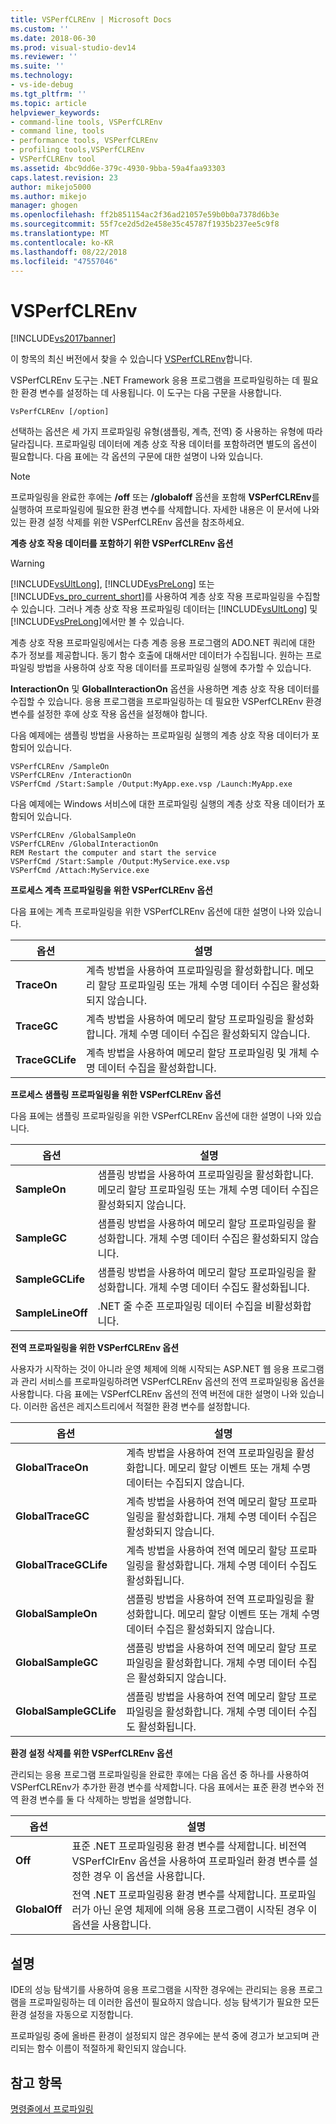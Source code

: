 ```yaml
---
title: VSPerfCLREnv | Microsoft Docs
ms.custom: ''
ms.date: 2018-06-30
ms.prod: visual-studio-dev14
ms.reviewer: ''
ms.suite: ''
ms.technology:
- vs-ide-debug
ms.tgt_pltfrm: ''
ms.topic: article
helpviewer_keywords:
- command-line tools, VSPerfCLREnv
- command line, tools
- performance tools, VSPerfCLREnv
- profiling tools,VSPerfCLREnv
- VSPerfCLREnv tool
ms.assetid: 4bc9dd6e-379c-4930-9bba-59a4faa93303
caps.latest.revision: 23
author: mikejo5000
ms.author: mikejo
manager: ghogen
ms.openlocfilehash: ff2b851154ac2f36ad21057e59b0b0a7378d6b3e
ms.sourcegitcommit: 55f7ce2d5d2e458e35c45787f1935b237ee5c9f8
ms.translationtype: MT
ms.contentlocale: ko-KR
ms.lasthandoff: 08/22/2018
ms.locfileid: "47557046"
---
```

# <a name="vsperfclrenv"></a>VSPerfCLREnv
[!INCLUDE[vs2017banner](../includes/vs2017banner.md)]

이 항목의 최신 버전에서 찾을 수 있습니다 [VSPerfCLREnv](https://docs.microsoft.com/visualstudio/profiling/vsperfclrenv)합니다.  
  
VSPerfCLREnv 도구는 .NET Framework 응용 프로그램을 프로파일링하는 데 필요한 환경 변수를 설정하는 데 사용됩니다. 이 도구는 다음 구문을 사용합니다.  
  
```  
VsPerfCLREnv [/option]  
```  
  
 선택하는 옵션은 세 가지 프로파일링 유형(샘플링, 계측, 전역) 중 사용하는 유형에 따라 달라집니다. 프로파일링 데이터에 계층 상호 작용 데이터를 포함하려면 별도의 옵션이 필요합니다. 다음 표에는 각 옵션의 구문에 대한 설명이 나와 있습니다.  
  
> [!NOTE]
>  프로파일링을 완료한 후에는 **/off** 또는 **/globaloff** 옵션을 포함해 **VSPerfCLREnv**를 실행하여 프로파일링에 필요한 환경 변수를 삭제합니다. 자세한 내용은 이 문서에 나와 있는 환경 설정 삭제를 위한 VSPerfCLREnv 옵션을 참조하세요.  
  
 **계층 상호 작용 데이터를 포함하기 위한 VSPerfCLREnv 옵션**  
  
> [!WARNING]
>  [!INCLUDE[vsUltLong](../includes/vsultlong-md.md)], [!INCLUDE[vsPreLong](../includes/vsprelong-md.md)] 또는 [!INCLUDE[vs_pro_current_short](../includes/vs-pro-current-short-md.md)]를 사용하여 계층 상호 작용 프로파일링을 수집할 수 있습니다. 그러나 계층 상호 작용 프로파일링 데이터는 [!INCLUDE[vsUltLong](../includes/vsultlong-md.md)] 및 [!INCLUDE[vsPreLong](../includes/vsprelong-md.md)]에서만 볼 수 있습니다.  
  
 계층 상호 작용 프로파일링에서는 다층 계층 응용 프로그램의 ADO.NET 쿼리에 대한 추가 정보를 제공합니다. 동기 함수 호출에 대해서만 데이터가 수집됩니다. 원하는 프로파일링 방법을 사용하여 상호 작용 데이터를 프로파일링 실행에 추가할 수 있습니다.  
  
 **InteractionOn** 및 **GlobalInteractionOn** 옵션을 사용하면 계층 상호 작용 데이터를 수집할 수 있습니다. 응용 프로그램을 프로파일링하는 데 필요한 VSPerfCLREnv 환경 변수를 설정한 후에 상호 작용 옵션을 설정해야 합니다.  
  
 다음 예제에는 샘플링 방법을 사용하는 프로파일링 실행의 계층 상호 작용 데이터가 포함되어 있습니다.  
  
```  
VSPerfCLREnv /SampleOn  
VSPerfCLREnv /InteractionOn  
VSPerfCmd /Start:Sample /Output:MyApp.exe.vsp /Launch:MyApp.exe  
```  
  
 다음 예제에는 Windows 서비스에 대한 프로파일링 실행의 계층 상호 작용 데이터가 포함되어 있습니다.  
  
```  
VSPerfCLREnv /GlobalSampleOn  
VSPerfCLREnv /GlobalInteractionOn  
REM Restart the computer and start the service  
VSPerfCmd /Start:Sample /Output:MyService.exe.vsp   
VSPerfCmd /Attach:MyService.exe  
```  
  
 **프로세스 계측 프로파일링을 위한 VSPerfCLREnv 옵션**  
  
 다음 표에는 계측 프로파일링을 위한 VSPerfCLREnv 옵션에 대한 설명이 나와 있습니다.  
  
|옵션|설명|  
|------------|-----------------|  
|**TraceOn**|계측 방법을 사용하여 프로파일링을 활성화합니다. 메모리 할당 프로파일링 또는 개체 수명 데이터 수집은 활성화되지 않습니다.|  
|**TraceGC**|계측 방법을 사용하여 메모리 할당 프로파일링을 활성화합니다. 개체 수명 데이터 수집은 활성화되지 않습니다.|  
|**TraceGCLife**|계측 방법을 사용하여 메모리 할당 프로파일링 및 개체 수명 데이터 수집을 활성화합니다.|  
  
 **프로세스 샘플링 프로파일링을 위한 VSPerfCLREnv 옵션**  
  
 다음 표에는 샘플링 프로파일링을 위한 VSPerfCLREnv 옵션에 대한 설명이 나와 있습니다.  
  
|옵션|설명|  
|------------|-----------------|  
|**SampleOn**|샘플링 방법을 사용하여 프로파일링을 활성화합니다. 메모리 할당 프로파일링 또는 개체 수명 데이터 수집은 활성화되지 않습니다.|  
|**SampleGC**|샘플링 방법을 사용하여 메모리 할당 프로파일링을 활성화합니다. 개체 수명 데이터 수집은 활성화되지 않습니다.|  
|**SampleGCLife**|샘플링 방법을 사용하여 메모리 할당 프로파일링을 활성화합니다. 개체 수명 데이터 수집도 활성화됩니다.|  
|**SampleLineOff**|.NET 줄 수준 프로파일링 데이터 수집을 비활성화합니다.|  
  
 **전역 프로파일링을 위한 VSPerfCLREnv 옵션**  
  
 사용자가 시작하는 것이 아니라 운영 체제에 의해 시작되는 ASP.NET 웹 응용 프로그램과 관리 서비스를 프로파일링하려면 VSPerfCLREnv 옵션의 전역 프로파일링용 옵션을 사용합니다. 다음 표에는 VSPerfCLREnv 옵션의 전역 버전에 대한 설명이 나와 있습니다. 이러한 옵션은 레지스트리에서 적절한 환경 변수를 설정합니다.  
  
|옵션|설명|  
|------------|-----------------|  
|**GlobalTraceOn**|계측 방법을 사용하여 전역 프로파일링을 활성화합니다. 메모리 할당 이벤트 또는 개체 수명 데이터는 수집되지 않습니다.|  
|**GlobalTraceGC**|계측 방법을 사용하여 전역 메모리 할당 프로파일링을 활성화합니다. 개체 수명 데이터 수집은 활성화되지 않습니다.|  
|**GlobalTraceGCLife**|계측 방법을 사용하여 전역 메모리 할당 프로파일링을 활성화합니다. 개체 수명 데이터 수집도 활성화됩니다.|  
|**GlobalSampleOn**|샘플링 방법을 사용하여 전역 프로파일링을 활성화합니다. 메모리 할당 이벤트 또는 개체 수명 데이터 수집은 활성화되지 않습니다.|  
|**GlobalSampleGC**|샘플링 방법을 사용하여 전역 메모리 할당 프로파일링을 활성화합니다. 개체 수명 데이터 수집은 활성화되지 않습니다.|  
|**GlobalSampleGCLife**|샘플링 방법을 사용하여 전역 메모리 할당 프로파일링을 활성화합니다. 개체 수명 데이터 수집도 활성화됩니다.|  
  
 **환경 설정 삭제를 위한 VSPerfCLREnv 옵션**  
  
 관리되는 응용 프로그램 프로파일링을 완료한 후에는 다음 옵션 중 하나를 사용하여 VSPerfCLREnv가 추가한 환경 변수를 삭제합니다. 다음 표에서는 표준 환경 변수와 전역 환경 변수를 둘 다 삭제하는 방법을 설명합니다.  
  
|옵션|설명|  
|------------|-----------------|  
|**Off**|표준 .NET 프로파일링용 환경 변수를 삭제합니다. 비전역 VSPerfClrEnv 옵션을 사용하여 프로파일러 환경 변수를 설정한 경우 이 옵션을 사용합니다.|  
|**GlobalOff**|전역 .NET 프로파일링용 환경 변수를 삭제합니다. 프로파일러가 아닌 운영 체제에 의해 응용 프로그램이 시작된 경우 이 옵션을 사용합니다.|  
  
## <a name="remarks"></a>설명  
 IDE의 성능 탐색기를 사용하여 응용 프로그램을 시작한 경우에는 관리되는 응용 프로그램을 프로파일링하는 데 이러한 옵션이 필요하지 않습니다. 성능 탐색기가 필요한 모든 환경 설정을 자동으로 지정합니다.  
  
 프로파일링 중에 올바른 환경이 설정되지 않은 경우에는 분석 중에 경고가 보고되며 관리되는 함수 이름이 적절하게 확인되지 않습니다.  
  
## <a name="see-also"></a>참고 항목  
 [명령줄에서 프로파일링](../profiling/using-the-profiling-tools-from-the-command-line.md)



